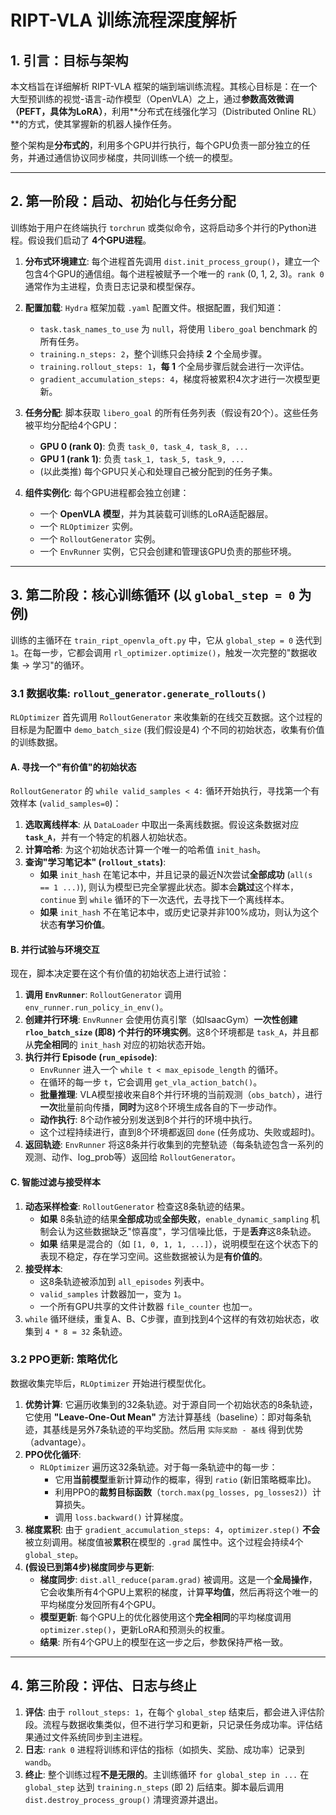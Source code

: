 # RIPT-VLA 训练流程深度解析

## 1. 引言：目标与架构

本文档旨在详细解析 RIPT-VLA 框架的端到端训练流程。其核心目标是：在一个大型预训练的视觉-语言-动作模型（OpenVLA）之上，通过**参数高效微调（PEFT，具体为LoRA）**，利用**分布式在线强化学习（Distributed Online RL）**的方式，使其掌握新的机器人操作任务。

整个架构是**分布式的**，利用多个GPU并行执行，每个GPU负责一部分独立的任务，并通过通信协议同步梯度，共同训练一个统一的模型。

---

## 2. 第一阶段：启动、初始化与任务分配

训练始于用户在终端执行 `torchrun` 或类似命令，这将启动多个并行的Python进程。假设我们启动了 **4个GPU进程**。

1.  **分布式环境建立**: 每个进程首先调用 `dist.init_process_group()`，建立一个包含4个GPU的通信组。每个进程被赋予一个唯一的 `rank` (0, 1, 2, 3)。`rank 0` 通常作为主进程，负责日志记录和模型保存。

2.  **配置加载**: `Hydra` 框架加载 `.yaml` 配置文件。根据配置，我们知道：
    *   `task.task_names_to_use` 为 `null`，将使用 `libero_goal` benchmark 的所有任务。
    *   `training.n_steps: 2`，整个训练只会持续 **2** 个全局步骤。
    *   `training.rollout_steps: 1`，**每 1** 个全局步骤后就会进行一次评估。
    *   `gradient_accumulation_steps: 4`，梯度将被累积4次才进行一次模型更新。

3.  **任务分配**: 脚本获取 `libero_goal` 的所有任务列表（假设有20个）。这些任务被平均分配给4个GPU：
    *   **GPU 0 (rank 0)**: 负责 `task_0, task_4, task_8, ...`
    *   **GPU 1 (rank 1)**: 负责 `task_1, task_5, task_9, ...`
    *   (以此类推)
    每个GPU只关心和处理自己被分配到的任务子集。

4.  **组件实例化**: 每个GPU进程都会独立创建：
    *   一个 **OpenVLA 模型**，并为其装载可训练的LoRA适配器层。
    *   一个 `RLOptimizer` 实例。
    *   一个 `RolloutGenerator` 实例。
    *   一个 `EnvRunner` 实例，它只会创建和管理该GPU负责的那些环境。

---

## 3. 第二阶段：核心训练循环 (以 `global_step = 0` 为例)

训练的主循环在 `train_ript_openvla_oft.py` 中，它从 `global_step = 0` 迭代到 `1`。在每一步，它都会调用 `rl_optimizer.optimize()`，触发一次完整的"数据收集 -> 学习"的循环。

### 3.1 数据收集: `rollout_generator.generate_rollouts()`

`RLOptimizer` 首先调用 `RolloutGenerator` 来收集新的在线交互数据。这个过程的目标是为配置中 `demo_batch_size` (我们假设是4) 个不同的初始状态，收集有价值的训练数据。

#### **A. 寻找一个"有价值"的初始状态**

`RolloutGenerator` 的 `while valid_samples < 4:` 循环开始执行，寻找第一个有效样本 (`valid_samples=0`)：

1.  **选取离线样本**: 从 `DataLoader` 中取出一条离线数据。假设这条数据对应 **`task_A`**，并有一个特定的机器人初始状态。
2.  **计算哈希**: 为这个初始状态计算一个唯一的哈希值 `init_hash`。
3.  **查询"学习笔记本" (`rollout_stats`)**:
    *   **如果** `init_hash` 在笔记本中，并且记录的最近N次尝试**全部成功** (`all(s == 1 ...)`), 则认为模型已完全掌握此状态。脚本会**跳过**这个样本，`continue` 到 `while` 循环的下一次迭代，去寻找下一个离线样本。
    *   **如果** `init_hash` 不在笔记本中，或历史记录并非100%成功，则认为这个状态**有学习价值**。

#### **B. 并行试验与环境交互**

现在，脚本决定要在这个有价值的初始状态上进行试验：

1.  **调用 `EnvRunner`**: `RolloutGenerator` 调用 `env_runner.run_policy_in_env()`。
2.  **创建并行环境**: `EnvRunner` 会使用仿真引擎（如IsaacGym）**一次性创建 `rloo_batch_size` (即8) 个并行的环境实例**。这8个环境都是 `task_A`，并且都从**完全相同**的 `init_hash` 对应的初始状态开始。
3.  **执行并行 Episode (`run_episode`)**:
    *   `EnvRunner` 进入一个 `while t < max_episode_length` 的循环。
    *   在循环的每一步 `t`，它会调用 `get_vla_action_batch()`。
    *   **批量推理**: VLA模型接收来自8个并行环境的当前观测（`obs_batch`），进行**一次**批量前向传播，**同时**为这8个环境生成各自的下一步动作。
    *   **动作执行**: 8个动作被分别发送到8个并行的环境中执行。
    *   这个过程持续进行，直到8个环境都返回 `done` (任务成功、失败或超时)。
4.  **返回轨迹**: `EnvRunner` 将这8条并行收集到的完整轨迹（每条轨迹包含一系列的观测、动作、log_prob等）返回给 `RolloutGenerator`。

#### **C. 智能过滤与接受样本**

1.  **动态采样检查**: `RolloutGenerator` 检查这8条轨迹的结果。
    *   **如果** 8条轨迹的结果**全部成功**或**全部失败**，`enable_dynamic_sampling` 机制会认为这些数据缺乏"惊喜度"，学习信噪比低，于是**丢弃**这8条轨迹。
    *   **如果** 结果是混合的（如 `[1, 0, 1, 1, ...]`），说明模型在这个状态下的表现不稳定，存在学习空间。这些数据被认为是**有价值的**。
2.  **接受样本**:
    *   这8条轨迹被添加到 `all_episodes` 列表中。
    *   `valid_samples` 计数器加一，变为 `1`。
    *   一个所有GPU共享的文件计数器 `file_counter` 也加一。
3.  `while` 循环继续，重复A、B、C步骤，直到找到4个这样的有效初始状态，收集到 `4 * 8 = 32` 条轨迹。

### 3.2 PPO更新: 策略优化

数据收集完毕后，`RLOptimizer` 开始进行模型优化。

1.  **优势计算**: 它遍历收集到的32条轨迹。对于源自同一个初始状态的8条轨迹，它使用 **"Leave-One-Out Mean"** 方法计算基线（baseline）：即对每条轨迹，其基线是另外7条轨迹的平均奖励。然后用 `实际奖励 - 基线` 得到优势（advantage）。
2.  **PPO优化循环**:
    *   `RLOptimizer` 遍历这32条轨迹。对于每一条轨迹中的每一步：
        *   它用**当前模型**重新计算动作的概率，得到 `ratio` (新旧策略概率比)。
        *   利用PPO的**裁剪目标函数**（`torch.max(pg_losses, pg_losses2)`）计算损失。
        *   调用 `loss.backward()` 计算梯度。
3.  **梯度累积**: 由于 `gradient_accumulation_steps: 4`，`optimizer.step()` **不会**被立刻调用。梯度值被**累积**在模型的 `.grad` 属性中。这个过程会持续4个`global_step`。
4.  **(假设已到第4步)梯度同步与更新**:
    *   **梯度同步**: `dist.all_reduce(param.grad)` 被调用。这是一个**全局操作**，它会收集所有4个GPU上累积的梯度，计算**平均值**，然后再将这个唯一的平均梯度分发回所有4个GPU。
    *   **模型更新**: 每个GPU上的优化器使用这个**完全相同**的平均梯度调用 `optimizer.step()`，更新LoRA和预测头的权重。
    *   **结果**: 所有4个GPU上的模型在这一步之后，参数保持严格一致。

---

## 4. 第三阶段：评估、日志与终止

1.  **评估**: 由于 `rollout_steps: 1`，在每个 `global_step` 结束后，都会进入评估阶段。流程与数据收集类似，但不进行学习和更新，只记录任务成功率。评估结果通过文件系统同步到主进程。
2.  **日志**: `rank 0` 进程将训练和评估的指标（如损失、奖励、成功率）记录到 `wandb`。
3.  **终止**: 整个训练过程**不是无限的**。主训练循环 `for global_step in ...` 在 `global_step` 达到 `training.n_steps` (即 2) 后结束。脚本最后调用 `dist.destroy_process_group()` 清理资源并退出。
